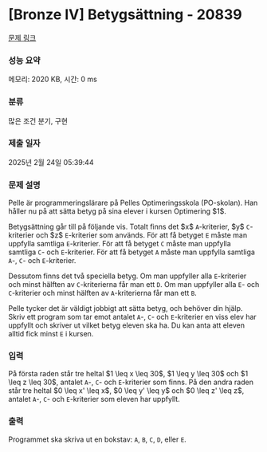 # [Bronze IV] Betygsättning - 20839 

[문제 링크](https://www.acmicpc.net/problem/20839) 

### 성능 요약

메모리: 2020 KB, 시간: 0 ms

### 분류

많은 조건 분기, 구현

### 제출 일자

2025년 2월 24일 05:39:44

### 문제 설명

<p>Pelle är programmeringslärare på Pelles Optimeringsskola (PO-skolan). Han håller nu på att sätta betyg på sina elever i kursen Optimering $1$.</p>

<p>Betygsättning går till på följande vis. Totalt finns det $x$ <code>A</code>-kriterier, $y$ <code>C</code>-kriterier och $z$ <code>E</code>-kriterier som används. För att få betyget <code>E</code> måste man uppfylla samtliga <code>E</code>-kriterier. För att få betyget <code>C</code> måste man uppfylla samtliga <code>C</code>- och <code>E</code>-kriterier. För att få betyget <code>A</code> måste man uppfylla samtliga <code>A</code>-, <code>C</code>- och <code>E</code>-kriterier.</p>

<p>Dessutom finns det två speciella betyg. Om man uppfyller alla <code>E</code>-kriterier och minst hälften av <code>C</code>-kriterierna får man ett <code>D</code>. Om man uppfyller alla <code>E</code>- och <code>C</code>-kriterier och minst hälften av <code>A</code>-kriterierna får man ett <code>B</code>.</p>

<p>Pelle tycker det är väldigt jobbigt att sätta betyg, och behöver din hjälp. Skriv ett program som tar emot antalet <code>A</code>-, <code>C</code>- och <code>E</code>-kriterier en viss elev har uppfyllt och skriver ut vilket betyg eleven ska ha. Du kan anta att eleven alltid fick minst <code>E</code> i kursen.</p>

### 입력 

 <p>På första raden står tre heltal $1 \leq x \leq 30$, $1 \leq y \leq 30$ och $1 \leq z \leq 30$, antalet <code>A</code>-, <code>C</code>- och <code>E</code>-kriterier som finns. På den andra raden står tre heltal $0 \leq x' \leq x$, $0 \leq y' \leq y$ och $0 \leq z' \leq z$, antalet <code>A</code>-, <code>C</code>- och <code>E</code>-kriterier som eleven har uppfyllt.</p>

### 출력 

 <p>Programmet ska skriva ut en bokstav: <code>A</code>, <code>B</code>, <code>C</code>, <code>D</code>, eller <code>E</code>.</p>

